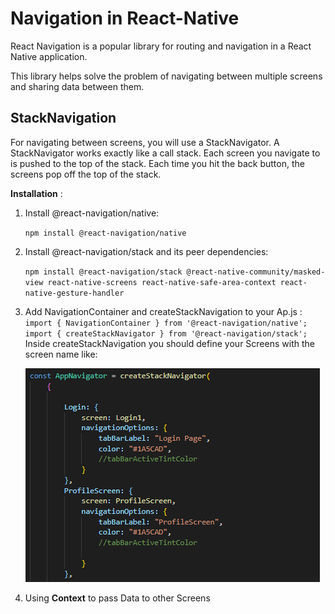 # Navigation in React-Native

React Navigation is a popular library for routing and navigation in a React Native application.

This library helps solve the problem of navigating between multiple screens and sharing data between them.

## StackNavigation

For navigating between screens, you will use a StackNavigator. A StackNavigator works exactly like a call stack. Each screen you navigate to is pushed to the top of the stack. Each time you hit the back button, the screens pop off the top of the stack.

**Installation** :

1.  Install @react-navigation/native:

    `npm install @react-navigation/native`

2.  Install @react-navigation/stack and its peer dependencies:

    `npm install @react-navigation/stack @react-native-community/masked-view react-native-screens react-native-safe-area-context react-native-gesture-handler`

3.  Add NavigationContainer and createStackNavigation to your Ap.js :
    `import { NavigationContainer } from '@react-navigation/native'; import { createStackNavigator } from '@react-navigation/stack';`
    Inside createStackNavigation you should define your Screens with the screen name like:

    ![](image/4.png)

4.  Using **Context** to pass Data to other Screens
